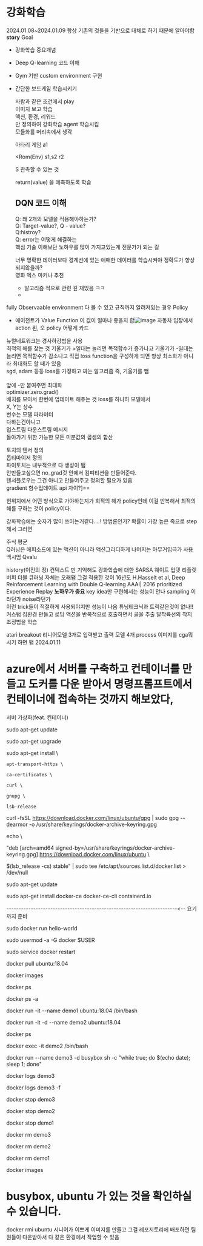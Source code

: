 # 강화학습
2024.01.08~2024.01.09
항상 기존의 것들을 기반으로 대체로 하기 때문에 알아야함
**story**
Goal
- 강화학습 중요개념
- Deep Q-learning 코드 이해
- Gym 기반 custom environment 구현
- 간단한 보드게임 학습시키기

  사람과 같은 조건에서 play<br/>
  이미지 보고 학습<br/>
  액션, 환경, 리워드<br/>
  만 정의하여 강화학습 agent 학습시킴<br/>
  모듈화를 머리속에서 생각<br/>

  아타리 게임
  <Agent> a1
  
  <Rom(Env) s1,s2
  r2
  
  S 관측할 수 있는 것

  return(value) 을 예측하도록 학습

  ## DQN 코드 이해
  Q: 왜 2개의 모델을 적용해야하는가?<br/>
  Q: Target-value?, Q - value?<br/>
  Q:histroy?<br/>
  Q: error는 어떻게 해결하는<br/>
  핵심 기술 이해보단 노하우를 많이 가지고있는게 전문가가 되는 길<br/>

  너무 명확한 데이터보다 경계선에 있는 애매한 데이터를 학습시켜야 정확도가 향상되지않을까?<br/>
  영화 엑스 마키나 추천<br/>
  - 알고리즘 적으로 관련 깊 재밌음 ㅋㅋ
  - 
fully Observaable environment
다 볼 수 있고 규칙까지 알려져있는 경우
Policy
- 에이전트가
Value Function
이 값이 얼마나 좋을지
합![image](https://github.com/barabonda/SK-AI-FLY/assets/108683454/23393fd2-10a0-4c51-8690-abbe375ad2ba)
자동차 입장에서 action 왼, 오
policy 
어떻게 카드

뉴럴네트워크는 경사하강법을 사용  
최적의 해를 찾는 것
기울기가 +일대는 늘리면 목적함수가 증가나고
기울기가 -일대는 늘리면 목적함수가 감소나고
직접 loss function을 구성하게 되면 항상 최소화가 아니라 최대화도 할 때가 있음<br/>
sgd, adam 등등 loss를 가정하고 짜는 알고리즘 즉, 기울기를 뺌<br/>  
앞에 -만 붙여주면 최대화  <br/>
optimizer.zero.grad()<br/>
배치를 모아서 한번에 업데이트 해주는 것 loss를 하나하
모델에서<br/>
X, Y는 상수<br/>
변수는 모델 파라미터<br/>
다하는건아니고<br/>
업스트림 다운스트림 메시지<br/>
돌아가기 위한 가능한 모든 미분값의 곱셈의 합산<br/>

토치의 텐서 정의  <br/>
옵티마이저 정의  <br/>
파이토치는 내부적으로 다 생성이 됌<br/>
안만들고싶으면 no_grad것 안에서 컴피티션을 만들어준다.<br/>
텐서플로우는 그건 아니고 만들어주고 정의할 필요가 있음<br/>
gradient 함수업데이트 api 차이?]==<br/>

현위치에서 어떤 방식으로 가야하는지가  회적의 해가 policy인데 
이걸 반복해서 최적의 해를 구하는 것이 policy이다.


강화학습에는 숫자가 많이 쓰이는거같다....!
방법론인가?
확률이 가장 높은 족으로 step해서 그러면 

주식 평균                                                                                                                                                                                     
Q러닝은 에피소드에 있는 액션이 아니라 액션그리디하게
나머지는 아무거입극가 사용 맥시멈 Qvalu

history(이전의 정) 컨텍스트 만 기억해도 강화학습에 대한
SARSA
웨이트 업뎃
리플렛버퍼
더블 큐러닝 자체는 오래됌
그걸 적용한 것이 16년도
H.Hasselt et al, Deep Reinforcement Learning with Double Q-learning AAAI| 2016
prioritized Experience Replay
**노하우가 중요**
key idea만 구현해서는 성능이 안나
sampling 이라던가 noise라던가  
이런 trick들이 적절하게 사용되야지만 성능이 나옴 튜닝테크닉과 트릭같은것이 없나!!  
커스텀 짐환경 만들고 로딩 액션을 반복적으로 호출하면서 골을 추출
달착륙선의 착지 조정법을 학습                    
                                       
atari  breakout
리니어모델 3개로 입력받고 출력 모델 4개
process
이미지를 cga뭐시기 하면 됌
2024.01.11
# azure에서 서버를 구축하고 컨테이너를 만들고 도커를 다운 받아서 명령프롬프트에서컨테이너에 접속하는 것까지 해보았다,

서버 가상화(feat. 컨테이너)
 

sudo apt-get update 

sudo apt-get upgrade 

 

sudo apt-get install \ 

    apt-transport-https \ 

    ca-certificates \ 

    curl \ 

    gnupg \ 

    lsb-release 

 

curl -fsSL https://download.docker.com/linux/ubuntu/gpg | sudo gpg --dearmor -o /usr/share/keyrings/docker-archive-keyring.gpg 

 

echo \ 

  "deb [arch=amd64 signed-by=/usr/share/keyrings/docker-archive-keyring.gpg] https://download.docker.com/linux/ubuntu \ 

  $(lsb_release -cs) stable" | sudo tee /etc/apt/sources.list.d/docker.list > /dev/null 

 

sudo apt-get update 

sudo apt-get install docker-ce docker-ce-cli containerd.io 

----------------------------------------------------------------------<-- 요기까지 준비 

sudo docker run hello-world 

 

sudo usermod -a -G docker $USER 

sudo service docker restart 

 

docker pull ubuntu:18.04 

 

docker images 

 

docker ps 

docker ps -a 

 

docker run -it --name demo1 ubuntu:18.04 /bin/bash 

 

docker run -it -d --name demo2 ubuntu:18.04 

docker ps 

 

docker exec -it demo2 /bin/bash 

 

docker run --name demo3 -d busybox sh -c "while true; do $(echo date); sleep 1; done" 

 

docker logs demo3 

docker logs demo3 -f 

 

docker stop demo3 

docker stop demo2 

docker stop demo1 

 

docker rm demo3 

docker rm demo2 

docker rm demo1 

 

docker images 

# busybox, ubuntu 가 있는 것을 확인하실 수 있습니다. 

docker rmi ubuntu 
시니어가 이쁘게 이미지를 만들고 그걸 레포지토리에 배포하면 팀원들이 다운받아서 다 같은 환경에서 작업할 수 있음

